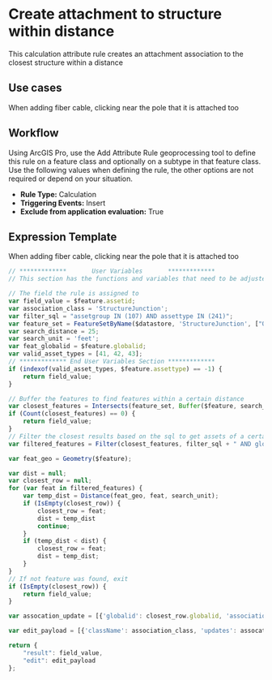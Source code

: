 # Create attachment to structure within distance

This calculation attribute rule creates an attachment association to the closest structure within a distance

## Use cases

When adding fiber cable, clicking near the pole that it is attached too

## Workflow

Using ArcGIS Pro, use the Add Attribute Rule geoprocessing tool to define this rule on a feature class and optionally on a subtype in that feature class.  Use the following values when defining the rule, the other options are not required or depend on your situation.
  
  - **Rule Type:** Calculation
  - **Triggering Events:** Insert
  - **Exclude from application evaluation:** True


## Expression Template

When adding fiber cable, clicking near the pole that it is attached too

```js
// *************       User Variables       *************
// This section has the functions and variables that need to be adjusted based on your implementation

// The field the rule is assigned to
var field_value = $feature.assetid;
var association_class = 'StructureJunction';
var filter_sql = "assetgroup IN (107) AND assettype IN (241)";
var feature_set = FeatureSetByName($datastore, 'StructureJunction', ["OBJECTID", "GLOBALID"], true);
var search_distance = 25;
var search_unit = 'feet';
var feat_globalid = $feature.globalid;
var valid_asset_types = [41, 42, 43];
// ************* End User Variables Section *************
if (indexof(valid_asset_types, $feature.assettype) == -1) {
    return field_value;
}

// Buffer the features to find features within a certain distance
var closest_features = Intersects(feature_set, Buffer($feature, search_distance, search_unit));
if (Count(closest_features) == 0) {
    return field_value;
}
// Filter the closest results based on the sql to get assets of a certain type
var filtered_features = Filter(closest_features, filter_sql + " AND globalid <> @feat_globalid");

var feat_geo = Geometry($feature);

var dist = null;
var closest_row = null;
for (var feat in filtered_features) {
    var temp_dist = Distance(feat_geo, feat, search_unit);
    if (IsEmpty(closest_row)) {
        closest_row = feat;
        dist = temp_dist
        continue;
    } 
    if (temp_dist < dist) {
        closest_row = feat;
        dist = temp_dist;
    }
}
// If not feature was found, exit
if (IsEmpty(closest_row)) {
    return field_value;
}

var assocation_update = [{'globalid': closest_row.globalid, 'associationType': 'structure'}];

var edit_payload = [{'className': association_class, 'updates': assocation_update}];

return {
    "result": field_value,
    "edit": edit_payload
};
```

